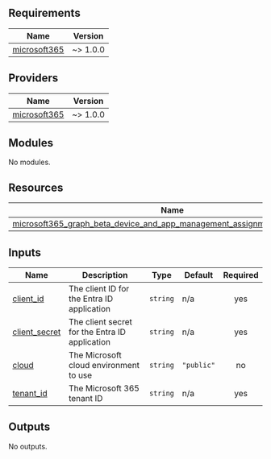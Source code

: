 <!-- BEGIN_TF_DOCS -->
## Requirements

| Name | Version |
|------|---------|
| <a name="requirement_microsoft365"></a> [microsoft365](#requirement\_microsoft365) | ~> 1.0.0 |

## Providers

| Name | Version |
|------|---------|
| <a name="provider_microsoft365"></a> [microsoft365](#provider\_microsoft365) | ~> 1.0.0 |

## Modules

No modules.

## Resources

| Name | Type |
|------|------|
| [microsoft365_graph_beta_device_and_app_management_assignment_filter.example](https://registry.terraform.io/providers/deploymenttheory/terraform-provider-microsoft365/latest/docs/resources/graph_beta_device_and_app_management_assignment_filter) | resource |

## Inputs

| Name | Description | Type | Default | Required |
|------|-------------|------|---------|:--------:|
| <a name="input_client_id"></a> [client\_id](#input\_client\_id) | The client ID for the Entra ID application | `string` | n/a | yes |
| <a name="input_client_secret"></a> [client\_secret](#input\_client\_secret) | The client secret for the Entra ID application | `string` | n/a | yes |
| <a name="input_cloud"></a> [cloud](#input\_cloud) | The Microsoft cloud environment to use | `string` | `"public"` | no |
| <a name="input_tenant_id"></a> [tenant\_id](#input\_tenant\_id) | The Microsoft 365 tenant ID | `string` | n/a | yes |

## Outputs

No outputs.
<!-- END_TF_DOCS -->